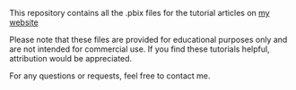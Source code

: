 This repository contains all the .pbix files for the tutorial articles on [my website](https://powerbibliothek.com/ "Power Bibliothek")

Please note that these files are provided for educational purposes only and are not intended for commercial use. 
If you find these tutorials helpful, attribution would be appreciated.

For any questions or requests, feel free to contact me.
